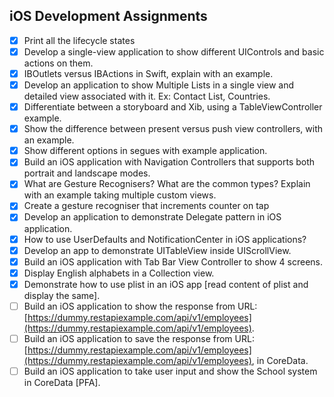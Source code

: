 ## iOS Development Assignments
- [x] Print all the lifecycle states
- [x] Develop a single-view application to show different UIControls and basic actions on them.
- [x] IBOutlets versus IBActions in Swift, explain with an example.
- [x] Develop an application to show Multiple Lists in a single view and detailed view associated with it. Ex: Contact List, Countries.
- [x] Differentiate between a storyboard and Xib, using a TableViewController example.
- [x] Show the difference between present versus push view controllers, with an example.
- [x] Show different options in segues with example application.
- [x] Build an iOS application with Navigation Controllers that supports both portrait and landscape modes.
- [x] What are Gesture Recognisers? What are the common types? Explain with an example taking multiple custom views.
- [x] Create a gesture recogniser that increments counter on tap
- [x] Develop an application to demonstrate Delegate pattern in iOS application.
- [x] How to use UserDefaults and NotificationCenter in iOS applications?
- [x] Develop an app to demonstrate UITableView inside UIScrollView.
- [x] Build an iOS application with Tab Bar View Controller to show 4 screens.
- [x] Display English alphabets in a Collection view.
- [x] Demonstrate how to use plist in an iOS app [read content of plist and display the same].
- [ ] Build an iOS application to show the response from URL: [https://dummy.restapiexample.com/api/v1/employees](https://dummy.restapiexample.com/api/v1/employees).
- [ ] Build an iOS application to save the response from URL: [https://dummy.restapiexample.com/api/v1/employees](https://dummy.restapiexample.com/api/v1/employees), in CoreData.
- [ ] Build an iOS application to take user input and show the School system in CoreData [PFA].
